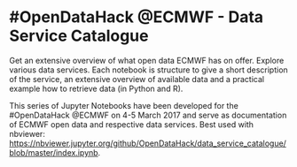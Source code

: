 # #OpenDataHack @ECMWF - Data Service Catalogue
Get an extensive overview of what open data ECMWF has on offer. Explore various data services. Each notebook is structure to give a short description of the service, an extensive overview
of available data and a practical example how to retrieve data (in Python and R).

This series of Jupyter Notebooks have been developed for the #OpenDataHack @ECMWF on 4-5 March 2017 and serve as documentation of ECMWF open data and respective data services. Best used
with nbviewer: https://nbviewer.jupyter.org/github/OpenDataHack/data_service_catalogue/blob/master/index.ipynb.
 
